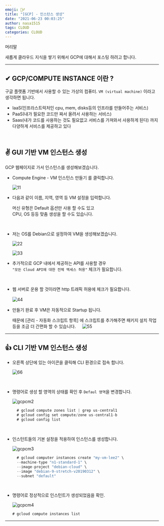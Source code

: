 ```yaml
---
emoji: 🤦‍♂️
title: "[GCP] - 인스턴스 생성"
date: "2021-06-23 00:03:25"
author: nasa1515
tags: CLOUD
categories: CLOUD
---
```


머리말  

새롭게 클라우드 지식을 쌓기 위해서 GCP에 대해서 포스팅 하려고 합니다.  


---


## ✔ GCP/COMPUTE INSTANCE 이란 ? 

구글 플랫폼 기반에서 사용할 수 있는 가상의 컴퓨터. ``VM (virtual machine)`` 이라고 생각하면 됩니다.

- IaaS(인프라스트럭처인 cpu, mem, disks등의 인프라를 만들어주는 서비스)
- PaaS(내가 필요한 코드만 짜서 올려서 사용하는 서비스)
 - Saas(내가 코드를 사용하는 것도 필요없고 서비스를 가져와서 사용하게 된다) 까지 다양하게 서비스를 제공하고 있다


<br/>

## ✌ GUI 기반 VM 인스턴스 생성 

  GCP 웹페이지로 가서 인스턴스를 생성해보겠습니다.   


* Compute Engine - VM 인스턴스 만들기 를 클릭합니다.
ㅤ

     ![11](https://user-images.githubusercontent.com/64260883/89374251-cf4e5300-d725-11ea-9d43-de47831756cb.png)


* 다음과 같이 이름, 지역, 영역 등 VM 설정을 입력합니다.  
  
  머신 유형은 Default 옵션만 사용 할 수도 있고  
  CPU, OS 등등 맞춤 생성을 할 수도 있습니다.  

<br/>

* 저는 OS를 Debian으로 설정하여 VM을 생성해보겠습니다.
    

    ![22](https://user-images.githubusercontent.com/64260883/89374366-2522fb00-d726-11ea-8f8f-1c0edc9e2bcd.png)


  
    
    ![33](https://user-images.githubusercontent.com/64260883/89374463-6c10f080-d726-11ea-86d6-a93719868d45.png)




- 추가적으로 GCP 내에서 제공하는 API를 사용할 경우  
  ``"모든 Cloud API에 대한 전체 엑세스 허용"`` 체크가 필요합니다.


<br/>

- 웹 서버로 운용 할 것이라면 http 트래픽 허용에 체크가 필요합니다.  
    
     


    ![44](https://user-images.githubusercontent.com/64260883/89374572-bbefb780-d726-11ea-8cb8-87e121068c1a.png)
ㅤ
ㅤ
    
* 만들기 완료 후 VM은 자동적으로 Startup 됩니다.  
    
    때문에 [관리 - 자동화 스크립트 항목] 에 스크립트를 추가해주면 패키지 설치 작업등을 조금 더 간편화 할 수 있습니다.
ㅤ
    ![55](https://user-images.githubusercontent.com/64260883/89374908-8a2b2080-d727-11ea-8574-122fc39cafa2.png)

---

## 👍 CLI 기반 VM 인스턴스 생성


* 오른쪽 상단에 있는 아이콘을 클릭해 CLI 환경으로 접속 합니다.  


    ![66](https://user-images.githubusercontent.com/64260883/89375616-ffe3bc00-d728-11ea-955b-0041bab2f27b.png)


<br/>

* 명령어로 생성 할 영역의 상태를 확인 후 ``Defaul 영역``을 변경합니다.

    
    
    ![gcpcm2](https://user-images.githubusercontent.com/64260883/89375804-6ff24200-d729-11ea-8d3b-b509b5566b92.png)

  ```cs
    # gcloud compute zones list | grep us-central1
    # gcloud config set compute/zone us-central1-b
    # gcloud config list
  ```

<br/>

* 인스턴트들의 기본 설정을 적용하여 인스턴스를 생성합니다.

    ![gcpcm3](https://user-images.githubusercontent.com/64260883/89375914-b0ea5680-d729-11ea-8462-2e79975118aa.png)

  ```cs
    # gcloud computer instances create "my-vm-lee2" \
    --machine-type "n1-standard-1" \
    --image-project "debian-cloud" \
    --image "debian-9-stretch-v20190312" \
    --subnet "default"
  ```

<br/>

* 명령어로 정상적으로 인스턴트가 생성되었음을 확인.

    ![gcpcm4](https://user-images.githubusercontent.com/64260883/89376060-058dd180-d72a-11ea-8b42-ace1d11b3352.png)

  ```cs
  # gcloud compute instances list
  ```

  
---

```toc
```
